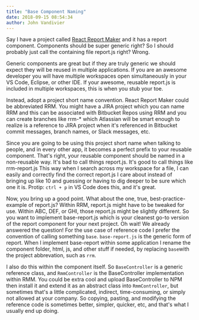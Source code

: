 ```yaml
---
title: "Base Component Naming"
date: 2018-09-15 08:54:34
author: John Vandivier
---
```




<!-- wp:paragraph -->
<p>Say I have a project called <a href=\"https://github.com/Vandivier/react-report-maker\">React Report Maker</a> and it has a report component. Components should be super generic right? So I should probably just call the containing file report.js right? Wrong.</p>
<!-- /wp:paragraph -->

<!-- wp:paragraph -->
<p>Generic components are great but if they are truly generic we should expect they will be reused in multiple applications. If you are an awesome developer you will have multiple workspaces open simultaneously in your VS Code, Eclipse, or other IDE. If your awesome, reusable report.js is included in multiple workspaces, this is when you stub your toe.</p>
<!-- /wp:paragraph -->

<!-- wp:paragraph -->
<p>Instead, adopt a project short name convention. React Report Maker could be abbreviated RRM. You might have a JIRA project which you can name RRM and this can be associated with Bitbucket Repos using RRM and you can create branches like rrm-* which Atlassian will be smart enough to realize is a reference to JIRA project when it's referenced in Bitbucket commit messages, branch names, or Slack messages, etc.</p>
<!-- /wp:paragraph -->

<!-- wp:paragraph -->
<p>Since you are going to be using this project short name when talking to people, and in every other app, it becomes a perfect prefix to your reusable component. That's right, your reusable component should be named in a non-reusable way. It's bad to call things report.js. It's good to call things like rrm-report.js This way when I search across my workspace for a file, I can easily and correctly find the correct report.js I care about instead of bringing up like 10 and guessing or having to dig deeper to be sure which one it is. Protip: <code>ctrl + p</code> in VS Code does this, and it's great.</p>
<!-- /wp:paragraph -->

<!-- wp:paragraph -->
<p>Now, you bring up a good point. What about the one, true, best-practice-example of report.js? Within RRM, report.js might have to be tweaked for use. Within ABC, DEF, or GHI, those report.js might be slightly different. So you want to implement base-report.js which is your cleanest go-to version of the report component for your next project. Oh wait! We already answered the question! For the use case of reference code I prefer the convention of calling something <code>base</code>. <code>base-report.js</code> is the generic form of report. When I implement base-report within some application I rename the component folder, html, js, and other stuff if needed, by replacing <code>base</code>with the project abbrevation, such as <code>rrm</code>.</p>
<!-- /wp:paragraph -->

<!-- wp:paragraph -->
<p>I also do this within the component itself. So <code>BaseController</code> is a generic reference class, and <code>RmmController</code> is the BaseController implementation within RMM. You could be extra cool and upload BaseController to NPM then install it and extend it as an abstract class into <code>RmmController</code>, but sometimes that's a little complicated, indirect, time-consuming, or simply not allowed at your company. So copying, pasting, and modifying the reference code is sometimes better, simpler, quicker, etc, and that's what I usually end up doing.</p>
<!-- /wp:paragraph -->